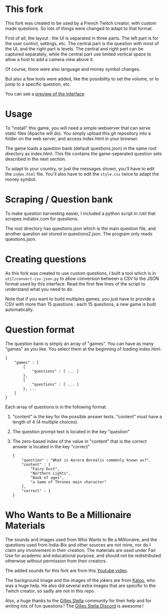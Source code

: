 # This fork

This fork was created to be used by a French Twitch creator, with custom made questions. So lots of things were changed to adapt to that format.

First of all, the layout : the UI is separated in three parts. The left part is for the user control, settings, etc. The central part is the question with most of the UI, and the right part is levels. The central and right part can be captured separately, while the central part use limited vertical space to allow a host to add a camera view above it.

Of course, there were also language and money symbol changes.

But also a few tools were added, like the possibility to set the volume, or to jump to a specific question, etc.

You can see a [preview of the interface](https://cqoicebordel.net/Who-Wants-to-Be-a-Millionaire/)

# Usage

To "install" this game, you will need a simple webserver that can serve static files (Apache will do). You simply upload this git repository into a folder on the web server, and access index.html in your browser.


The game loads a question bank (default questions.json) in the same root directory as index.html. This file contains the game-seperated question sets described in the next section.

To adapt to your country, or just the messages shown, you'll have to edit the `index.html` file. You'll also have to edit the `style.css` twice to adapt the money symbol.

# Scraping / Question bank

To make question harvesting easier, I included a python script in /util that scrapes indiabix.com for questions.

The root directory has questions.json which is the main question file, and another question set stored in questions2.json. The program only reads questions.json.

# Creating questions

As this fork was created to use custom questions, I built a tool which is in `util/convert-csv-json.py` to allow conversion between a CSV to the JSON format used by this interface. Read the first few lines of the script to understand what you need to do.

Note that if you want to build multiples games, you just have to provide a CSV with more than 15 questions : each 15 questions, a new game is built automatically.

# Question format

The question bank is simply an array of "games". You can have as many "games" as you like. You select them at the beginning of loading index.html.

	{
		"games" : [
			{
				"questions" : [ ... ]
			},
			{
				"questions" : [ ... ]
			}, ...
		]
	}

Each array of questions is in the following format.

1.	"content" is the key for the possible answer texts. "content" must have a length of 4 (4 multiple choices).
2.	The question prompt text is located in the key "question"
3.	The zero-based index of the value in "content" that is the correct answer is located in the key "correct"



	    {
	        "question" : "What is Aurora Borealis commonly known as?",
	        "content" : [
	            "Fairy Dust",
	            "Northern Lights",
	            "Book of ages",
	            "a Game of Thrones main character"
	        ],
	        "correct" : 1
	    }


# Who Wants to Be a Millionaire Materials

The sounds and images used from Who Wants to Be a Millionaire, and the questions used from India-Bix and other sources are not mine, nor do I claim any involvement in their creation. The materials are used under Fair Use for academic and educational purpose, and should not be redistributed otherwise without permission from their creators.

The added sounds for this fork are from this [Youtube video](https://www.youtube.com/watch?v=MForOVuA6hs).

The background image and the images of the jokers are from [Kaloo](http://www.pascallamarque.com), who was a huge help. He also did several extra images that are specific to the Twitch creator, so sadly are not in this repo.

Also, a huge thanks to the [Gilles Stella](https://www.twitch.tv/gilles_stella) community for their help and for writing lots of fun questions ! The [Gilles Stella Discord](https://discord.gg/EfGkkvV9) is awesome !
